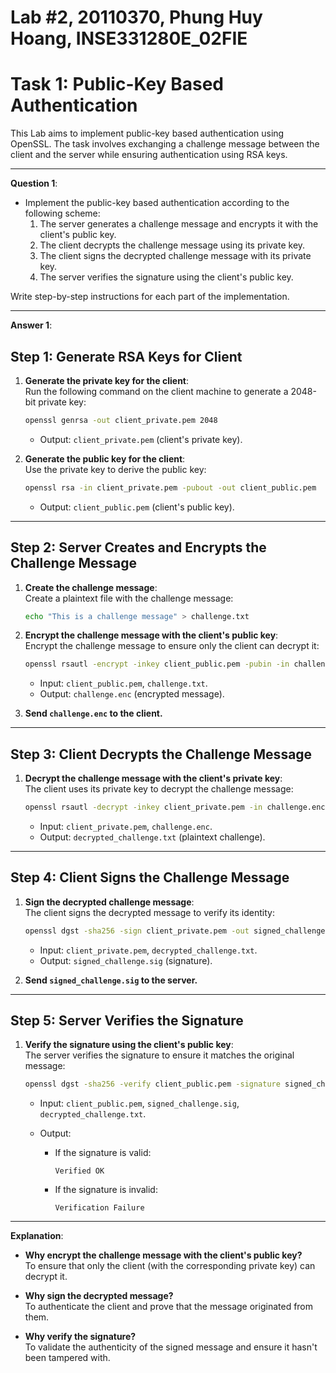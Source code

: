 
# Lab #2, 20110370, Phung Huy Hoang, INSE331280E_02FIE

# Task 1: Public-Key Based Authentication

This Lab aims to implement public-key based authentication using OpenSSL. The task involves exchanging a challenge message between the client and the server while ensuring authentication using RSA keys.

---

**Question 1**:  
- Implement the public-key based authentication according to the following scheme:
  1. The server generates a challenge message and encrypts it with the client's public key.
  2. The client decrypts the challenge message using its private key.
  3. The client signs the decrypted challenge message with its private key.
  4. The server verifies the signature using the client's public key.

Write step-by-step instructions for each part of the implementation.

---

**Answer 1**:  

## Step 1: Generate RSA Keys for Client  

1. **Generate the private key for the client**:  
   Run the following command on the client machine to generate a 2048-bit private key:  
   ```sh
   openssl genrsa -out client_private.pem 2048
   ```  
   - Output: `client_private.pem` (client's private key).

2. **Generate the public key for the client**:  
   Use the private key to derive the public key:  
   ```sh
   openssl rsa -in client_private.pem -pubout -out client_public.pem
   ```  
   - Output: `client_public.pem` (client's public key).

---

## Step 2: Server Creates and Encrypts the Challenge Message  

1. **Create the challenge message**:  
   Create a plaintext file with the challenge message:  
   ```sh
   echo "This is a challenge message" > challenge.txt
   ```  

2. **Encrypt the challenge message with the client's public key**:  
   Encrypt the challenge message to ensure only the client can decrypt it:  
   ```sh
   openssl rsautl -encrypt -inkey client_public.pem -pubin -in challenge.txt -out challenge.enc
   ```  
   - Input: `client_public.pem`, `challenge.txt`.  
   - Output: `challenge.enc` (encrypted message).  

3. **Send `challenge.enc` to the client.**

---

## Step 3: Client Decrypts the Challenge Message  

1. **Decrypt the challenge message with the client's private key**:  
   The client uses its private key to decrypt the challenge message:  
   ```sh
   openssl rsautl -decrypt -inkey client_private.pem -in challenge.enc -out decrypted_challenge.txt
   ```  
   - Input: `client_private.pem`, `challenge.enc`.  
   - Output: `decrypted_challenge.txt` (plaintext challenge).  

---

## Step 4: Client Signs the Challenge Message  

1. **Sign the decrypted challenge message**:  
   The client signs the decrypted message to verify its identity:  
   ```sh
   openssl dgst -sha256 -sign client_private.pem -out signed_challenge.sig decrypted_challenge.txt
   ```  
   - Input: `client_private.pem`, `decrypted_challenge.txt`.  
   - Output: `signed_challenge.sig` (signature).  

2. **Send `signed_challenge.sig` to the server.**

---

## Step 5: Server Verifies the Signature  

1. **Verify the signature using the client's public key**:  
   The server verifies the signature to ensure it matches the original message:  
   ```sh
   openssl dgst -sha256 -verify client_public.pem -signature signed_challenge.sig decrypted_challenge.txt
   ```  
   - Input: `client_public.pem`, `signed_challenge.sig`, `decrypted_challenge.txt`.  

   - Output:  
     - If the signature is valid:  
       ```
       Verified OK
       ```  
     - If the signature is invalid:  
       ```
       Verification Failure
       ```

---

**Explanation**:  
- **Why encrypt the challenge message with the client's public key?**  
  To ensure that only the client (with the corresponding private key) can decrypt it.

- **Why sign the decrypted message?**  
  To authenticate the client and prove that the message originated from them.

- **Why verify the signature?**  
  To validate the authenticity of the signed message and ensure it hasn't been tampered with.


